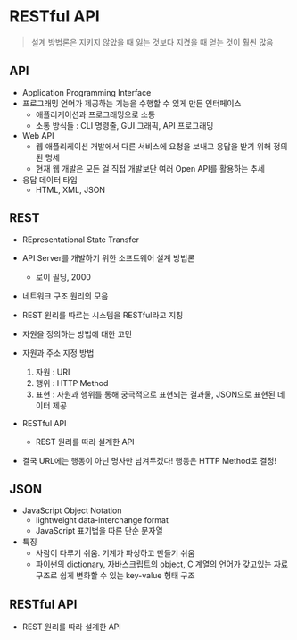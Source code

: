 # RESTful API

>  설계 방법론은 지키지 않았을 때 잃는 것보다 지켰을 때 얻는 것이 훨씬 많음

## API

- Application Programming Interface
- 프로그래밍 언어가 제공하는 기능을 수행할 수 있게 만든 인터페이스
  - 애플리케이션과 프로그래밍으로 소통
  - 소통 방식들 : CLI 명령줄, GUI 그래픽, API 프로그래밍
- Web API
  - 웹 애플리케이션 개발에서 다른 서비스에 요청을 보내고 응답을 받기 위해 정의된 명세
  - 현재 웹 개발은 모든 걸 직접 개발보단 여러 Open API를 활용하는 추세
- 응답 데이터 타입
  - HTML, XML, JSON

## REST

- REpresentational State Transfer
- API Server를 개발하기 위한 소프트웨어 설계 방법론
  - 로이 필딩, 2000
- 네트워크 구조 원리의 모음
- REST 원리를 따르는 시스템을 RESTful라고 지칭

- 자원을 정의하는 방법에 대한 고민

- 자원과 주소 지정 방법
  1. 자원 : URI
  2. 행위 : HTTP Method
  3. 표현 : 자원과 행위를 통해 궁극적으로 표현되는 결과물, JSON으로 표현된 데이터 제공
- RESTful API
  - REST 원리를 따라 설계한 API
- 결국 URL에는 행동이 아닌 명사만 남겨두겠다! 행동은 HTTP Method로 결정!

## JSON

- JavaScript Object Notation
  - lightweight data-interchange format
  - JavaScript 표기법을 따른 단순 문자열
- 특징
  - 사람이 다루기 쉬움. 기계가 파싱하고 만들기 쉬움
  - 파이썬의 dictionary, 자바스크립트의 object, C 계열의 언어가 갖고있는 자료구조로 쉽게 변화할 수 있는 key-value 형태 구조

## RESTful API

- REST 원리를 따라 설계한 API

